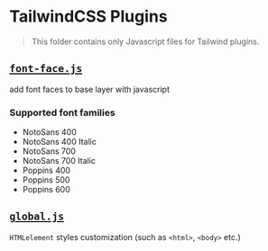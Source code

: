 # TailwindCSS Plugins

> This folder contains only Javascript files for Tailwind plugins.

## [`font-face.js`](./font-face.js)

add font faces to base layer with javascript

### Supported font families

- NotoSans 400
- NotoSans 400 Italic
- NotoSans 700
- NotoSans 700 Italic
- Poppins 400
- Poppins 500
- Poppins 600

## [`global.js`](./global.js)

`HTMLelement` styles customization (such as `<html>`, `<body>` etc.)
